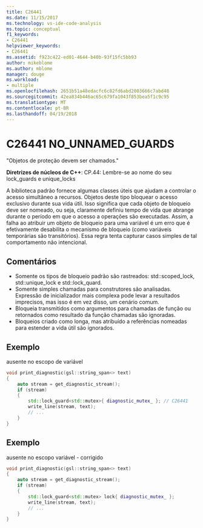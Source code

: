 ```yaml
---
title: C26441
ms.date: 11/15/2017
ms.technology: vs-ide-code-analysis
ms.topic: conceptual
f1_keywords:
- C26441
helpviewer_keywords:
- C26441
ms.assetid: f923c422-ed01-4644-b40b-93f15fc5bb93
author: mikeblome
ms.author: mblome
manager: douge
ms.workload:
- multiple
ms.openlocfilehash: 2651b51a48edacfc6c82fd6abd2003666c7abd48
ms.sourcegitcommit: 42ea834b446ac65c679fa1043f853bea5f1c9c95
ms.translationtype: MT
ms.contentlocale: pt-BR
ms.lasthandoff: 04/19/2018
---
```

# <a name="c26441-nounnamedguards"></a>C26441 NO_UNNAMED_GUARDS
"Objetos de proteção devem ser chamados."

**Diretrizes de núcleos de C++**: CP.44: Lembre-se ao nome do seu lock_guards e unique_locks

A biblioteca padrão fornece algumas classes úteis que ajudam a controlar o acesso simultâneo a recursos. Objetos deste tipo bloquear o acesso exclusivo durante sua vida útil. Isso significa que cada objeto de bloqueio deve ser nomeado, ou seja, claramente definiu tempo de vida que abrange durante o período em que o acesso a operações são executadas. Assim, a falha ao atribuir um objeto de bloqueio para uma variável é um erro que é efetivamente desabilita o mecanismo de bloqueio (como variáveis temporárias são transitórios). Essa regra tenta capturar casos simples de tal comportamento não intencional.

## <a name="remarks"></a>Comentários
 -  Somente os tipos de bloqueio padrão são rastreados: std::scoped_lock, std::unique_lock e std::lock_quard.
-  Somente simples chamadas para construtores são analisadas. Expressão de inicializador mais complexa pode levar a resultados imprecisos, mas isso é em vez disso, um cenário comum.
-  Bloqueia transmitidos como argumentos para chamadas de função ou retornados como resultado da função chamadas são ignoradas.
-  Bloqueios criado como longa, mas atribuído a referências nomeadas para estender a vida útil são ignorados.
## <a name="example"></a>Exemplo
ausente no escopo de variável

```cpp
void print_diagnostic(gsl::string_span<> text)
{
    auto stream = get_diagnostic_stream();
    if (stream)
    {
        std::lock_guard<std::mutex>{ diagnostic_mutex_ }; // C26441
        write_line(stream, text);
        // ...
    }
}
```

## <a name="example"></a>Exemplo
ausente no escopo variável - corrigido

```cpp
void print_diagnostic(gsl::string_span<> text)
{
    auto stream = get_diagnostic_stream();
    if (stream)
    {
        std::lock_guard<std::mutex> lock{ diagnostic_mutex_ };
        write_line(stream, text);
        // ...
    }
}
```
